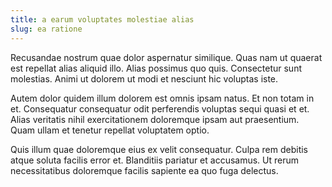 ```yaml
---
title: a earum voluptates molestiae alias
slug: ea ratione
---
```


Recusandae nostrum quae dolor aspernatur similique. Quas nam ut quaerat est repellat alias aliquid illo. Alias possimus quo quis. Consectetur sunt molestias. Animi ut dolorem ut modi et nesciunt hic voluptas iste.

Autem dolor quidem illum dolorem est omnis ipsam natus. Et non totam in et. Consequatur consequatur odit perferendis voluptas sequi quasi et et. Alias veritatis nihil exercitationem doloremque ipsam aut praesentium. Quam ullam et tenetur repellat voluptatem optio.

Quis illum quae doloremque eius ex velit consequatur. Culpa rem debitis atque soluta facilis error et. Blanditiis pariatur et accusamus. Ut rerum necessitatibus doloremque facilis sapiente ea quo fuga delectus.
